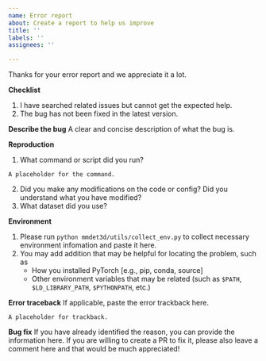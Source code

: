 ```yaml
---
name: Error report
about: Create a report to help us improve
title: ''
labels: ''
assignees: ''

---
```


Thanks for your error report and we appreciate it a lot.

**Checklist**
1. I have searched related issues but cannot get the expected help.
2. The bug has not been fixed in the latest version.

**Describe the bug**
A clear and concise description of what the bug is.

**Reproduction**
1. What command or script did you run?
```
A placeholder for the command.
```
2. Did you make any modifications on the code or config? Did you understand what you have modified?
3. What dataset did you use?

**Environment**

1. Please run `python mmdet3d/utils/collect_env.py` to collect necessary environment infomation and paste it here.
2. You may add addition that may be helpful for locating the problem, such as
    - How you installed PyTorch [e.g., pip, conda, source]
    - Other environment variables that may be related (such as `$PATH`, `$LD_LIBRARY_PATH`, `$PYTHONPATH`, etc.)

**Error traceback**
If applicable, paste the error trackback here.
```
A placeholder for trackback.
```

**Bug fix**
If you have already identified the reason, you can provide the information here. If you are willing to create a PR to fix it, please also leave a comment here and that would be much appreciated!
